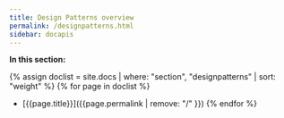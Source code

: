 ```yaml
---
title: Design Patterns overview
permalink: /designpatterns.html
sidebar: docapis
---
```


**In this section:**

{% assign doclist = site.docs | where: "section", "designpatterns" | sort: "weight" %}
{% for page in doclist %}
* [{{page.title}}]({{page.permalink | remove: "/" }})
{% endfor %}
